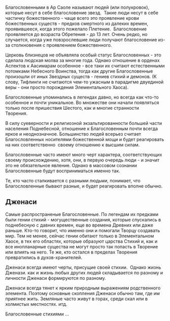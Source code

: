Благословенными в Ар Саоле называют людей (или полукровок), которые несут в себе благословение звезд.  Такие люди несут в себе частичку божественного - чаще всего это проявление крови божественных существ - предков смертного из далеких времен, проявившееся, когда этого пожелало Плетение.  Благословение проявляется до возраста Обретения - до 13 лет. Очень редко, но случается, когда уже повзрослевшие люди получают благословение из-за столкновения с проявлением божественного. 

Церковь близнецов не объявляла особый статус Благословенных - это сделала людская молва за многие года. Однако отношение в орденах Аспектов к Аасимарам особенное - все таки их считают естественными потомками Небесного Воинства, тогда как другие Благословенные произошли от иных Звездных существ - гениев стихий и демонов. (К слову,  Тифлинги не считаются чем-то ужасным в парадигме двуединой веры - они просто порождения Элементального Хаоса). 

Благословенные упоминались в легендах давно, но всегда как что-то особенное и почти уникальное. Во множестве они начали появляться только после пришествия Шестого, как и многие странности Творения.    

В силу суеверности и религиозной экзальтированности большей части населения Поднебесной, отношение к Благословенным почти всегда яркое и неоднозначное. Большинство людей всерьез считает Благословленных носителями божественной мощи и будет реагировать на них соответственно  своему отношению к высшим силам. 

Благословенные часто имеют много черт характера, соответствующих своему происхождению, хотя, они, в первую очередь люди - и значит это не обязательное явление. Однако в массовом сознании Благословенные будут восприниматься именно так. 

Те, кто часто сталкивается с разными людьми, понимает, что Благословленные бывают разные, и будет реагировать вполне обычно. 

## Дженаси 

Самые распространеные Благословенные. По легендам их предками были гении стихий - могущественные создания, которые спускались в поднебесную с давних времен, еще во времена Древних или даже раньше. Кто-то говорит, что именно они и помогали Творцу создавать мир. Тем не менее, сейчас гении обитают только в Элементальном Хаосе, в тех его областях, которые образуют царства Стихий и, как и все инопланарные существа не могут просто так попасть в Творение или влиять на него. Те же, кто остался в пределах Творения превратились в духов-хранителей. 

Дженаси всегда имеют черты, присущие своей стихии.  Однако жизнь Дженази. как и жизнь любых других людей складывается по разному и личности Дженаси формируются по разному. 

Дженаси всегда тянет к ярким природным выражениям родственного элемента. Поэтому основные скопления Дженаси обычно там, где им приятнее жить. Земляные часто живут в горах, среди скал или в холмистых местностях. итд. 

Благословенные стихиями ...